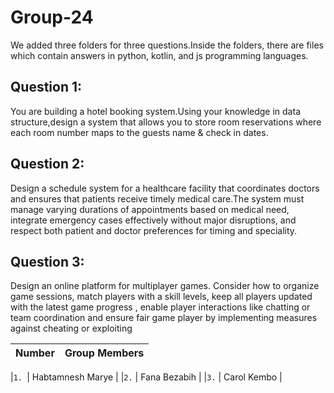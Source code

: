 # Group-24
We added three folders for three questions.Inside the folders, there are files which contain answers in python, kotlin, and js programming languages.

## Question 1:
You are building a hotel booking system.Using your knowledge in data structure,design a system that allows you to store room reservations where each room number maps to the guests name & check in dates.

## Question 2: 
Design a schedule system for a healthcare facility that coordinates doctors and ensures that patients receive timely medical care.The system must manage varying durations of appointments based on medical need, integrate emergency cases effectively without major disruptions, and respect both patient and doctor preferences for timing and speciality.


## Question 3: 
Design an online platform for multiplayer games. Consider how to organize game sessions, match players with a skill levels, keep all players updated with the latest game progress , enable player interactions like chatting or team coordination and ensure fair game player by implementing measures against cheating or exploiting

 | Number | Group Members |
 | --- | --- |

 |`1. `| Habtamnesh Marye |
 |`2.` | Fana Bezabih |
 |`3.` | Carol Kembo |
